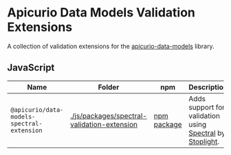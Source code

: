 # Apicurio Data Models Validation Extensions

A collection of validation extensions for the [apicurio-data-models](https://www.npmjs.com/package/apicurio-data-models) library.

## JavaScript

| Name  | Folder | npm | Description |
|---|---|---|---|
| `@apicurio/data-models-spectral-extension`  | [./js/packages/spectral-validation-extension](./js/packages/spectral-validation-extension) | [npm package](@apicurio/data-models-spectral-validation-extension)  | Adds support for validation using [Spectral](https://github.com/stoplightio/spectral) by [Stoplight](https://stoplight.io/).
